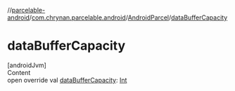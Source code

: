 //[parcelable-android](../../index.md)/[com.chrynan.parcelable.android](../index.md)/[AndroidParcel](index.md)/[dataBufferCapacity](data-buffer-capacity.md)



# dataBufferCapacity  
[androidJvm]  
Content  
open override val [dataBufferCapacity](data-buffer-capacity.md): [Int](https://kotlinlang.org/api/latest/jvm/stdlib/kotlin/-int/index.html)  




